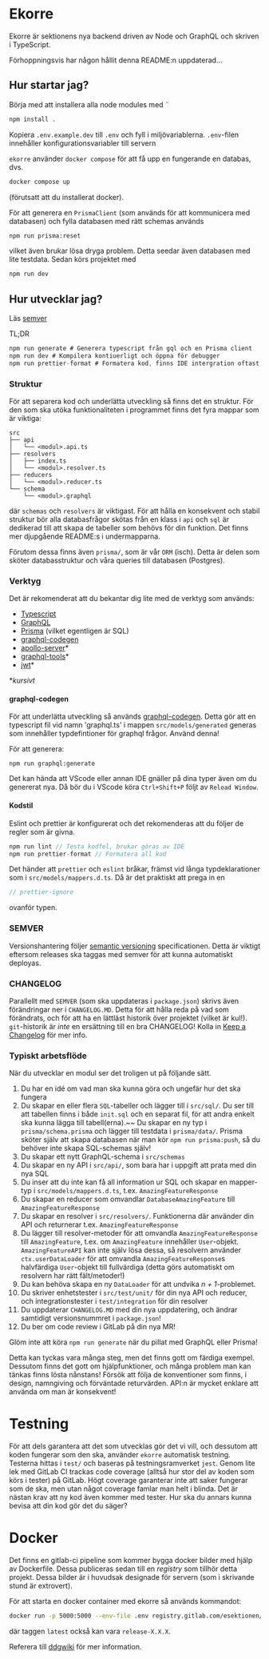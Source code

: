 # Ekorre

Ekorre är sektionens nya backend driven av Node och GraphQL och
skriven i TypeScript.

Förhoppningsvis har någon hållit denna README:n uppdaterad...

## Hur startar jag?

Börja med att installera alla node modules med
¨
```bash
npm install .
```

Kopiera `.env.example.dev` till `.env` och fyll i miljövariablerna.
`.env`-filen innehåller konfigurationsvariabler till servern

`ekorre` använder `docker compose` för att få upp en fungerande en databas, dvs.

```bash
docker compose up
```

(förutsatt att du installerat docker).

För att generera en `PrismaClient` (som används för att kommunicera med databasen) och
fylla databasen med rätt schemas används

```bash
npm run prisma:reset
```

vilket även brukar lösa dryga problem. Detta seedar även databasen med lite testdata.
Sedan körs projektet med

```bash
npm run dev
```

## Hur utvecklar jag?

Läs [semver](#SEMVER)

TL;DR
```c
npm run generate # Generera typescript från gql och en Prisma client
npm run dev # Kompilera kontiuerligt och öppna för debugger
npm run prettier-format # Formatera kod, finns IDE intergration oftast
```

### Struktur

För att separera kod och underlätta utveckling så
finns det en struktur. För den som ska utöka
funktionaliteten i programmet finns det fyra mappar
som är viktiga:

```
src
├── api
│   └── <modul>.api.ts
├── resolvers
│   ├── index.ts
│   └── <modul>.resolver.ts
├── reducers
│   └── <modul>.reducer.ts
└── schema
    └── <modul>.graphql
```

där `schemas` och `resolvers` är viktigast. För
att hålla en konsekvent och stabil struktur bör
alla databasfrågor skötas från en klass i `api`
och `sql` är dedikerad till att skapa de tabeller
som behövs för din funktion. Det finns mer djupgående
README:s i undermapparna.

Förutom dessa finns även `prisma/`, som är vår `ORM` (isch). Detta
är delen som sköter databasstruktur och våra queries till databasen
(Postgres).

### Verktyg

Det är rekomenderat att du bekantar dig lite med de verktyg som används:

* [Typescript](https://www.typescriptlang.org/)
* [GraphQL](https://graphql.org/)
* [Prisma](http://prisma.io) (vilket egentligen är SQL)
* [graphql-codegen](https://graphql-code-generator.com/)
* [apollo-server](https://www.apollographql.com/docs/apollo-server/)*
* [graphql-tools](https://www.graphql-tools.com/docs/introduction/)*
* [jwt](https://jwt.io/)*

\**kursivt*

#### graphql-codegen

För att underlätta utveckling så används [graphql-codegen](https://graphql-code-generator.com/docs/plugins/typescript).
Detta gör att en typescript fil vid namn 'graphql.ts' i mappen `src/models/generated`
generas som innehåller typdefintioner för graphql frågor.
Använd denna!

För att generera:

```
npm run graphql:generate
```

Det kan hända att VScode eller annan IDE gnäller på dina typer även om du genererat nya. Då bör du i VScode köra `Ctrl+Shift+P` följt av `Reload Window`.

#### Kodstil

Eslint och prettier är konfigurerat och det
rekomenderas att du följer de regler som är
givna.

```c
npm run lint // Testa kodfel, brukar göras av IDE
npm run prettier-format // Formatera all kod
```

Det händer att `prettier` och `eslint` bråkar, främst vid långa typdeklarationer som i
`src/models/mappers.d.ts`. Då är det praktiskt att prega in en

```ts
// prettier-ignore
```

ovanför typen.

### SEMVER

Versionshantering följer [semantic versioning](https://semver.org/spec/v2.0.0.html) specificationen. Detta är viktigt eftersom releases ska taggas med semver för att kunna automatiskt deployas.

### CHANGELOG

Parallellt med `SEMVER` (som ska uppdateras i `package.json`) skrivs även förändringar ner i `CHANGELOG.MD`. Detta för att
hålla reda på vad som förändrats, och för att ha en lättläst historik över projektet (vilket är kul!). `git`-historik är
*inte* en ersättning till en bra CHANGELOG! Kolla in [Keep a Changelog](https://keepachangelog.com/en/1.0.0/) för mer info.

### Typiskt arbetsflöde

När du utvecklar en modul ser det troligen ut på följande sätt.

1. Du har en idé om vad man ska kunna göra och ungefär hur det ska fungera
2. Du skapar en eller flera `SQL`-tabeller och lägger till i `src/sql/`. Du ser till att tabellen
finns i både `init.sql` och en separat fil, för att andra enkelt ska kunna lägga till tabell(erna).~~ Du skapar en ny typ i `prisma/schema.prisma` och lägger till testdata i `prisma/data/`. Prisma sköter själv att skapa databasen när man kör `npm run prisma:push`, så du behöver inte skapa SQL-schemas själv!
3. Du skapar ett nytt GraphQL-schema i `src/schemas`
4. Du skapar en ny API i `src/api/`, som bara har i uppgift att prata med din nya SQL
5. Du inser att du inte kan få all information ur SQL och skapar en mapper-typ i `src/models/mappers.d.ts`, t.ex. `AmazingFeatureResponse`
6. Du skapar en reducer som omvandlar `DatabaseAmazingFeature` till `AmazingFeatureResponse`
7. Du skapar en resolver i `src/resolvers/`. Funktionerna där använder din API och returnerar t.ex. `AmazingFeatureResponse`
8. Du lägger till resolver-metoder för att omvandla `AmazingFeatureResponse` till `AmazingFeature`, t.ex. om `AmazingFeature` innehåller `User`-objekt. `AmazingFeatureAPI` kan inte själv lösa dessa, så resolvern använder `ctx.userDataLoader` för att omvandla
`AmazingFeatureResponse`s halvfärdiga `User`-objekt till fullvärdiga (detta görs automatiskt om resolvern har rätt fält/metoder!)
9. Du kan behöva skapa en ny `DataLoader` för att undvika *n + 1*-problemet.
10. Du skriver enhetstester i `src/test/unit/` för din nya API och reducer, och integrationstester i `test/integration` för din resolver
11. Du uppdaterar `CHANGELOG.MD` med din nya uppdatering, och ändrar samtidigt versionsnummret i `package.json`!
12. Du ber om code review i GitLab på din nya MR!

Glöm inte att köra `npm run generate` när du pillat med GraphQL eller Prisma!

Detta kan tyckas vara många steg, men det finns gott om färdiga exempel. Dessutom finns det gott om hjälpfunktioner, och många problem man kan tänkas finns lösta nånstans! Försök att följa de konventioner som finns, i design, namngiving och förväntade
returvärden. API:n är mycket enklare att använda om man är konsekvent!

# Testning

För att dels garantera att det som utvecklas gör det vi vill, och dessutom att koden fungerar som den ska, använder `ekorre`
automatisk testning. Testerna hittas i `test/` och baseras på testningsramverket `jest`. Genom lite lek med GitLab CI
trackas code coverage (alltså hur stor del av koden som körs i tester) på GitLab. Högt coverage garanterar inte att saker
fungerar som de ska, men utan något coverage famlar man helt i blinda. Det är nästan krav att ny kod även kommer med tester.
Hur ska du annars kunna bevisa att din kod gör det du säger?

# Docker

Det finns en gitlab-ci pipeline som kommer bygga docker bilder med hjälp av Dockerfile.
Dessa publiceras sedan till en *registry* som tillhör detta projekt. Dessa bilder är i huvudsak
designade för servern (som i skrivande stund är extrovert).

För att starta en docker container med ekorre så används kommandot:

```bash
docker run -p 5000:5000 --env-file .env registry.gitlab.com/esektionen/projekt/ekorre:latest
```
där taggen `latest` också kan vara `release-X.X.X`.


Referera till [ddgwiki](https://ddgwiki.esek.se/index.php?title=CI/CD) för mer information.
